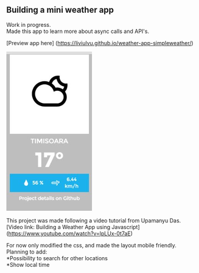 ## Building a mini weather app  
Work in progress.  
Made this app to learn more about async calls and API's.  

[Preview app here] (https://liviulvu.github.io/weather-app-simpleweather/)
  
![image](https://github.com/LiviuLvu/weather-app-simpleweather/blob/gh-pages/weather-app-simpleweather.jpg)

This project was made following a video tutorial from Upamanyu Das.  
[Video link: Building a Weather App using Javascript] (https://www.youtube.com/watch?v=lpLUx-0t7aE)  

For now only modified the css, and made the layout mobile friendly.  
Planning to add:  
*Possibility to search for other locations  
*Show local time  

